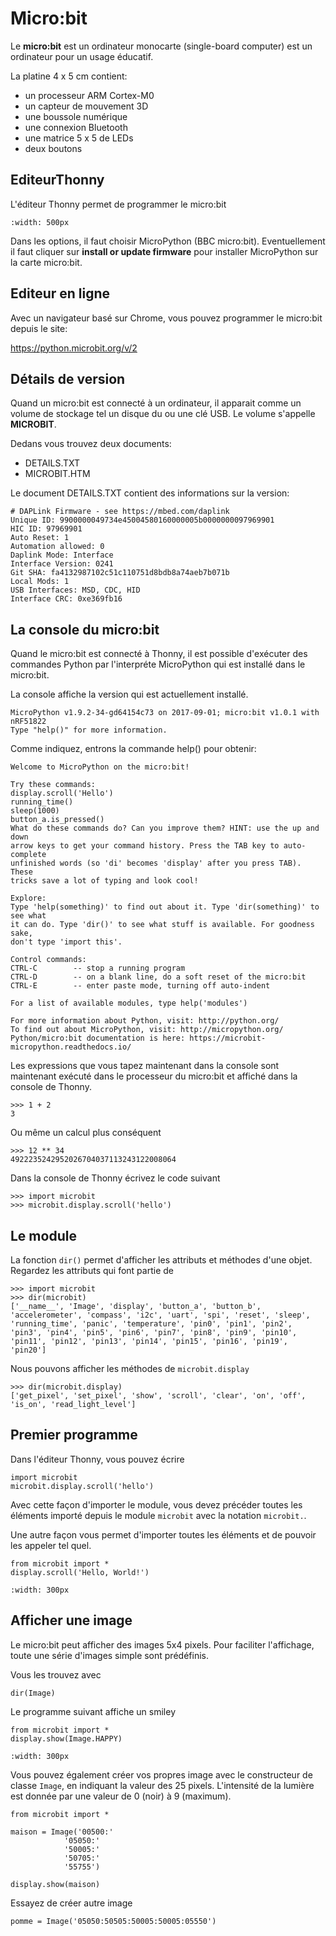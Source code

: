 # Micro:bit

Le **micro:bit**  est un ordinateur monocarte (single-board computer) est un ordinateur pour un usage éducatif.

La platine 4 x 5 cm contient:

- un processeur ARM Cortex-M0
- un capteur de mouvement 3D
- une boussole numérique
- une connexion Bluetooth
- une matrice 5 x 5 de LEDs
- deux boutons

## EditeurThonny

L'éditeur Thonny permet de programmer le micro:bit

```{image} thonny_microbit.png
:width: 500px
```

Dans les options, il faut choisir MicroPython (BBC micro:bit). Eventuellement il faut cliquer sur **install or update firmware** pour installer MicroPython sur la carte micro:bit.

## Editeur en ligne

Avec un navigateur basé sur Chrome, vous pouvez programmer le micro:bit depuis le site:

https://python.microbit.org/v/2

## Détails de version

Quand un micro:bit est connecté à un ordinateur, il apparait comme un volume de stockage tel un disque du ou une clé USB. Le volume s'appelle **MICROBIT**.

Dedans vous trouvez deux documents:

- DETAILS.TXT
- MICROBIT.HTM

Le document DETAILS.TXT contient des informations sur la version:

    # DAPLink Firmware - see https://mbed.com/daplink
    Unique ID: 9900000049734e45004580160000005b0000000097969901
    HIC ID: 97969901
    Auto Reset: 1
    Automation allowed: 0
    Daplink Mode: Interface
    Interface Version: 0241
    Git SHA: fa4132987102c51c110751d8bdb8a74aeb7b071b
    Local Mods: 1
    USB Interfaces: MSD, CDC, HID
    Interface CRC: 0xe369fb16

## La console du micro:bit

Quand le micro:bit est connecté à Thonny, il est possible d'exécuter des commandes Python par l'interpréte MicroPython qui est installé dans le micro:bit.

La console affiche la version qui est actuellement installé.

    MicroPython v1.9.2-34-gd64154c73 on 2017-09-01; micro:bit v1.0.1 with nRF51822
    Type "help()" for more information.

Comme indiquez, entrons la commande help() pour obtenir:

    Welcome to MicroPython on the micro:bit!

    Try these commands:
    display.scroll('Hello')
    running_time()
    sleep(1000)
    button_a.is_pressed()
    What do these commands do? Can you improve them? HINT: use the up and down
    arrow keys to get your command history. Press the TAB key to auto-complete
    unfinished words (so 'di' becomes 'display' after you press TAB). These
    tricks save a lot of typing and look cool!

    Explore:
    Type 'help(something)' to find out about it. Type 'dir(something)' to see what
    it can do. Type 'dir()' to see what stuff is available. For goodness sake,
    don't type 'import this'.

    Control commands:
    CTRL-C        -- stop a running program
    CTRL-D        -- on a blank line, do a soft reset of the micro:bit
    CTRL-E        -- enter paste mode, turning off auto-indent

    For a list of available modules, type help('modules')

    For more information about Python, visit: http://python.org/
    To find out about MicroPython, visit: http://micropython.org/
    Python/micro:bit documentation is here: https://microbit-micropython.readthedocs.io/

Les expressions que vous tapez maintenant dans la console sont maintenant exécuté dans le processeur du micro:bit et affiché dans la console de Thonny.

    >>> 1 + 2
    3

Ou même un calcul plus conséquent

    >>> 12 ** 34
    4922235242952026704037113243122008064

Dans la console de Thonny écrivez le code suivant

    >>> import microbit
    >>> microbit.display.scroll('hello')

## Le module

La fonction `dir()` permet d'afficher les attributs et méthodes d'une objet.
Regardez les attributs qui font partie de 

    >>> import microbit
    >>> dir(microbit)
    ['__name__', 'Image', 'display', 'button_a', 'button_b', 'accelerometer', 'compass', 'i2c', 'uart', 'spi', 'reset', 'sleep', 'running_time', 'panic', 'temperature', 'pin0', 'pin1', 'pin2', 'pin3', 'pin4', 'pin5', 'pin6', 'pin7', 'pin8', 'pin9', 'pin10', 'pin11', 'pin12', 'pin13', 'pin14', 'pin15', 'pin16', 'pin19', 'pin20']

Nous pouvons afficher les méthodes de `microbit.display`

    >>> dir(microbit.display)
    ['get_pixel', 'set_pixel', 'show', 'scroll', 'clear', 'on', 'off', 'is_on', 'read_light_level']

## Premier programme

Dans l'éditeur Thonny, vous pouvez écrire

    import microbit
    microbit.display.scroll('hello')

Avec cette façon d'importer le module, vous devez précéder toutes les éléments importé depuis le module `microbit` avec la notation `microbit.`.

Une autre façon vous permet d'importer toutes les éléments et de pouvoir les appeler tel quel.

    from microbit import *
    display.scroll('Hello, World!')

```{image} scroll-hello1.gif
:width: 300px
```

## Afficher une image

Le micro:bit peut afficher des images 5x4 pixels.
Pour faciliter l'affichage, toute une série d'images simple sont prédéfinis.

Vous les trouvez avec

    dir(Image)

Le programme suivant affiche un smiley

    from microbit import *
    display.show(Image.HAPPY)

```{image} happy.png
:width: 300px
```

Vous pouvez également créer vos propres image avec le constructeur de classe `Image`, en indiquant la valeur des 25 pixels. L'intensité de la lumière est donnée par une valeur de 0 (noir) à 9 (maximum).

    from microbit import *

    maison = Image('00500:'
                '05050:'
                '50005:'
                '50705:'
                '55755')

    display.show(maison)

Essayez de créer autre image

    pomme = Image('05050:50505:50005:50005:05550')
